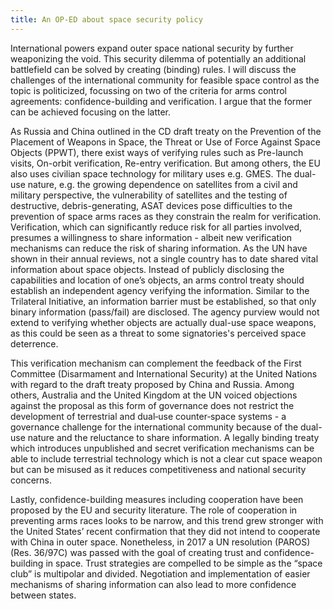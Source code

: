 ```yaml
---
title: An OP-ED about space security policy
---
```

International powers expand outer space national security by further weaponizing the void. This security dilemma of potentially an additional battlefield can be solved by creating (binding) rules. I will discuss the challenges of the international community for feasible space control as the topic is politicized, focussing on two of the criteria for arms control agreements: confidence-building and verification. I argue that the former can be achieved focusing on the latter.

As Russia and China outlined in the CD draft treaty on the Prevention of the Placement of Weapons in Space, the Threat or Use of Force Against Space Objects (PPWT), there exist ways of verifying rules such as Pre-launch visits, On-orbit verification, Re-entry verification. 
But among others, the EU also uses civilian space technology for military uses e.g. GMES. The dual-use nature, e.g. the growing dependence on satellites from a civil and military perspective, the vulnerability of satellites and the testing of destructive, debris-generating, ASAT devices pose difficulties to the prevention of space arms races as they constrain the realm for verification.
Verification, which can significantly reduce risk for all parties involved, presumes a willingness to share information - albeit new verification mechanisms can reduce the risk of sharing information. As the UN have shown in their annual reviews, not a single country has to date shared vital information about space objects.
Instead of publicly disclosing the capabilities and location of one’s objects, an arms control treaty should establish an independent agency verifying the information. Similar to the Trilateral Initiative, an information barrier must be established, so that only binary information (pass/fail) are disclosed. The agency purview would not extend to verifying whether objects are actually dual-use space weapons, as this could be seen as a threat to some signatories's perceived space deterrence.

This verification mechanism can complement the feedback of the First Committee (Disarmament and International Security) at the United Nations with regard to the draft treaty proposed by China and Russia. Among others, Australia and the United Kingdom at the UN voiced objections against the proposal as this form of governance does not restrict the development of terrestrial and dual‑use counter‑space systems - a governance challenge for the international community because of the dual-use nature and the reluctance to share information. A legally binding treaty which introduces unpublished and secret verification mechanisms can be able to include terrestrial technology which is not a clear cut space weapon but can be misused as it reduces competitiveness and national security concerns.

Lastly, confidence-building measures including cooperation have been proposed by the EU and security literature. The role of cooperation in preventing arms races looks to be narrow, and this trend grew stronger with the United States’ recent confirmation that they did not intend to cooperate with China in outer space. Nonetheless, in 2017 a UN resolution (PAROS) (Res. 36/97C) was passed with the goal of creating trust and confidence-building in space.
Trust strategies are compelled to be simple as the “space club” is multipolar and divided. Negotiation and implementation of easier mechanisms of sharing information can also lead to more confidence between states.
